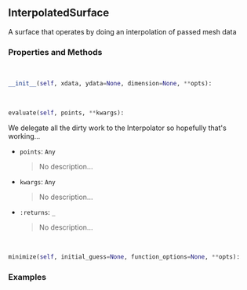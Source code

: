 ## <a id="McUtils.McUtils.Zachary.Surfaces.BaseSurface.InterpolatedSurface">InterpolatedSurface</a>
A surface that operates by doing an interpolation of passed mesh data

### Properties and Methods
<a id="McUtils.McUtils.Zachary.Surfaces.BaseSurface.InterpolatedSurface.__init__" class="docs-object-method">&nbsp;</a>
```python
__init__(self, xdata, ydata=None, dimension=None, **opts): 
```

<a id="McUtils.McUtils.Zachary.Surfaces.BaseSurface.InterpolatedSurface.evaluate" class="docs-object-method">&nbsp;</a>
```python
evaluate(self, points, **kwargs): 
```
We delegate all the dirty work to the Interpolator so hopefully that's working...
- `points`: `Any`
    >No description...
- `kwargs`: `Any`
    >No description...
- `:returns`: `_`
    >No description...

<a id="McUtils.McUtils.Zachary.Surfaces.BaseSurface.InterpolatedSurface.minimize" class="docs-object-method">&nbsp;</a>
```python
minimize(self, initial_guess=None, function_options=None, **opts): 
```

### Examples


